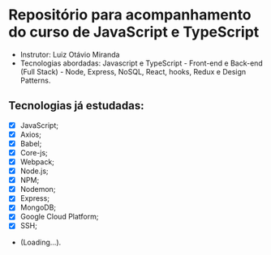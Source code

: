 # Repositório para acompanhamento do curso de JavaScript e TypeScript

- Instrutor: Luiz Otávio Miranda
- Tecnologias abordadas: Javascript e TypeScript - Front-end e Back-end (Full Stack) - Node, Express, NoSQL, React, hooks, Redux e Design Patterns.

## Tecnologias já estudadas:

- [x] JavaScript;
- [x] Axios;
- [x] Babel;
- [x] Core-js;
- [x] Webpack;
- [x] Node.js;
- [x] NPM;
- [x] Nodemon;
- [x] Express;
- [x] MongoDB;
- [x] Google Cloud Platform;
- [x] SSH;
- (Loading...).
